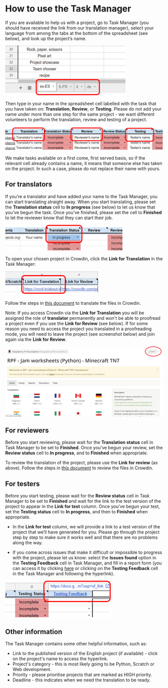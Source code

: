 # How to use the Task Manager

If you are available to help us with a project, go to Task Manager (you should have received the link from our translation manager), select your language from  among the tabs at the bottom of the spreadsheet (see below), and look up the project’s name.

![screenshot](images/Task_Manager_language_selection.png)

Then type in your name in the spreadsheet cell labelled with the task that you have taken on: **Translation**, **Review**, or **Testing**. Please do not add your name under more than one step for the same project - we want different volunteers to perform the translation, review and testing of a project.

![screenshot](images/Task_Manager_adding_name.png)

We make tasks available on a first come, first served basis, so if the relevant cell already contains a name, it means that someone else has taken on the project. In such a case, please do not replace their name with yours.

## For translators

If you’re a translator and have added your name to the Task Manager, you can start translating straight away. When you start translating, please set the **Translation status** cell to **In progress** (see below) to let us know that you’ve begun the task. Once you’ve finished, please set the cell to **Finished** to let the reviewer know that they can start their job.

![screenshot](images/Task_Manager_translation_status.png)

To open your chosen project in Crowdin, click the **Link for Translation** in the Task Manager:

![screenshot](images/Task_Manager_translation_link.png)

Follow the steps in [this document](https://github.com/ninaszymor/Raspberry-Pi-Translation-Guide/blob/master/Tools/Files%20in%20Crowdin.md) to translate the files in Crowdin.

Note: If you access Crowdin via the **Link for Translation** you will be assigned the role of **translator** permanently and won't be able to proofread a project even if you use the **Link for Review** (see below). If for some reason you need to access the project you translated in a proofreading mode, you will need to leave the project (see screenshot below) and join again via the **Link for Review**.

![screenshot](images/crowdin-leave-project.png)

## For reviewers

Before you start reviewing, please wait for the **Translation status** cell in Task Manager to be set to **Finished**. Once you’ve begun your review, set the **Review status** cell to **In progress**, and to **Finished** when appropriate.

To review the translation of the project, please use the **Link for review** (as above). Follow the steps in [this document](https://github.com/ninaszymor/Raspberry-Pi-Translation-Guide/blob/master/Tools/Files%20in%20Crowdin.md) to review the files in Crowdin.

## For testers

Before you start testing, please wait for the **Review status** cell in Task Manager to be set to **Finished** and wait for the link to the test version of the project to appear in the **Link for test** column. Once you’ve begun your test, set the **Testing status** cell to **In progress**, and then to **Finished** when appropriate.

- In the **Link for test** column, we will provide a link to a test version of the project that we’ll have generated for you. Please go through the project step by step to make sure it works well and that there are no problems along the way.

- If you come across issues that make it difficult or impossible to progress with the project, please let us know: select the **Issues found** option in the **Testing Feedback** cell in Task Manager, and fill in a report form (you can access it by clicking [here](https://docs.google.com/forms/d/e/1FAIpQLSd1136TVh8zdM7u8k3U1a6XXCq0H-yrhYp-YbvP36pLiun6Bg/viewform?pli=1) or clicking on the **Testing Feedback** cell in the Task Manager and following the hyperlink).

![screenshot](images/Task_Manager_testing_feedback.png)

## Other information

The Task Manager contains some other helpful information, such as:

- Link to the published version of the English project (if available) - click on the project's name to access the hyperlink.
- Project's category - this is most likely going to be Python, Scratch or Web development.
- Priority - please prioritise projects that are marked as HIGH priority.
- Deadline - this indicates when we need the translation to be ready.

